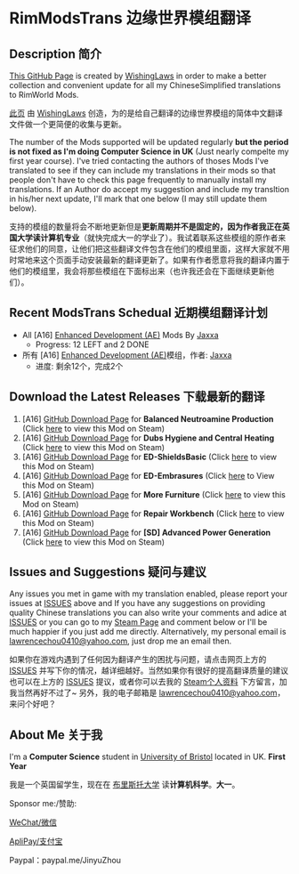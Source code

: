 # RimModsTrans 边缘世界模组翻译
## Description 简介
[This GitHub Page](https://github.com/WishingLaws/RimModsTrans) is created by [WishingLaws](https://github.com/WishingLaws) in order to make a better collection and convenient update for all my ChineseSimplified translations to RimWorld Mods.

[此页](https://github.com/WishingLaws/RimModsTrans) 由 [WishingLaws](https://github.com/WishingLaws) 创造，为的是给自己翻译的边缘世界模组的简体中文翻译文件做一个更简便的收集与更新。

The number of the Mods supported will be updated regularly **but the period is not fixed as I'm doing Computer Science in UK** (Just nearly compelte my first year course). I've tried contacting the authors of thoses Mods I've translated to see if they can include my translations in their mods so that people don't have to check this page frequently to manually install my translations. If an Author do accept my suggestion and include my transltion in his/her next update, I'll mark that one below (I may still update them below).

支持的模组的数量将会不断地更新但是**更新周期并不是固定的，因为作者我正在英国大学读计算机专业**（就快完成大一的学业了）。我试着联系这些模组的原作者来征求他们的同意，让他们把这些翻译文件包含在他们的模组里面，这样大家就不用时常地来这个页面手动安装最新的翻译更新了。如果有作者愿意将我的翻译内置于他们的模组里，我会将那些模组在下面标出来（也许我还会在下面继续更新他们）。
## Recent ModsTrans Schedual 近期模组翻译计划
- All [A16] [Enhanced Development (AE)](https://ludeon.com/forums/index.php?topic=18995) Mods By [Jaxxa](http://steamcommunity.com/id/jaxxa)
    - Progress: 12 LEFT and 2 DONE
- 所有 [A16] [Enhanced Development (AE)](https://ludeon.com/forums/index.php?topic=18995)模组，作者: [Jaxxa](http://steamcommunity.com/id/jaxxa)
    - 进度: 剩余12个，完成2个

## Download the Latest Releases 下载最新的翻译
1. [A16] [GitHub Download Page](https://github.com/WishingLaws/RimModsTrans/releases/tag/BNP1.0.0) for **Balanced Neutroamine Production** (Click [here](http://steamcommunity.com/sharedfiles/filedetails/?id=903253578&searchtext=Balanced+Neutroamine+Production) to view this Mod on Steam)
2. [A16] [GitHub Download Page](https://github.com/WishingLaws/RimModsTrans/releases/tag/DHCH1.0.0) for **Dubs Hygiene and Central Heating** (Click [here](http://steamcommunity.com/sharedfiles/filedetails/?id=836308268&searchtext=Dubs+Hygiene+and+Central+Heating) to view this Mod on Steam)
3. [A16] [GitHub Download Page](https://github.com/WishingLaws/RimModsTrans/releases/tag/Shld.1.0.0) for **ED-ShieldsBasic** (Click [here](http://steamcommunity.com/sharedfiles/filedetails/?id=726884610&searchtext=ed) to view this Mod on Steam)
4. [A16] [GitHub Download Page](https://github.com/WishingLaws/RimModsTrans/releases/tag/Emb1.0.0) for **ED-Embrasures** (Click [here](http://steamcommunity.com/sharedfiles/filedetails/?id=722085442&searchtext=ED-Embrasures) to View this Mod on Steam)
5. [A16] [GitHub Download Page](https://github.com/WishingLaws/RimModsTrans/releases/tag/MF1.0.0) for **More Furniture** (Click [here](http://steamcommunity.com/sharedfiles/filedetails/?id=739089840&searchtext=More+Furniture) to view this Mod on Steam)
6. [A16] [GitHub Download Page](https://github.com/WishingLaws/RimModsTrans/releases/tag/RWb.1.0.0) for **Repair Workbench** (Click [here](http://steamcommunity.com/sharedfiles/filedetails/?id=733997423&searchtext=Repair+Workbench) to view this Mod on Steam)
7. [A16] [GitHub Download Page](https://github.com/WishingLaws/RimModsTrans/releases/tag/APG1.0.0) for **[SD] Advanced Power Generation** (Click [here](http://steamcommunity.com/sharedfiles/filedetails/?id=760088748&searchtext=%5BSD%5D+) to view this Mod on Steam)
## Issues and Suggestions 疑问与建议
Any issues you met in game with my translation enabled, please report your issues at [ISSUES](https://github.com/WishingLaws/RimModsTrans/issues) above and If you have any suggestions on providing quality Chinese translations you can also write your comments and adice at [ISSUES](https://github.com/WishingLaws/RimModsTrans/issues) or you can go to my [Steam Page](http://steamcommunity.com/id/WishingLaws/) and comment below or I'll be much happier if you just add me directly. Alternatively, my personal email is lawrencechou0410@yahoo.com, just drop me an email then.

如果你在游戏内遇到了任何因为翻译产生的困扰与问题，请点击网页上方的 [ISSUES](https://github.com/WishingLaws/RimModsTrans/issues) 并写下你的情况，越详细越好。当然如果你有很好的提高翻译质量的建议也可以在上方的 [ISSUES](https://github.com/WishingLaws/RimModsTrans/issues) 提议，或者你可以去我的 [Steam个人资料](http://steamcommunity.com/id/WishingLaws/) 下方留言，加我当然再好不过了~ 另外，我的电子邮箱是 lawrencechou0410@yahoo.com，来问个好吧？
## About Me 关于我
I'm a **Computer Science** student in [University of Bristol](http://www.bristol.ac.uk/) located in UK. **First Year**

我是一个英国留学生，现在在 [布里斯托大学](http://www.bristol.ac.uk/) 读**计算机科学**。**大一**。

Sponsor me:/赞助:

[WeChat/微信](https://cloud.githubusercontent.com/assets/28267733/25626617/05451634-2f58-11e7-82ff-6bcb222028ed.jpg)

[ApliPay/支付宝](https://cloud.githubusercontent.com/assets/28267733/25626620/06a32c8c-2f58-11e7-8dac-41b64c23c084.jpg)

Paypal：paypal.me/JinyuZhou

